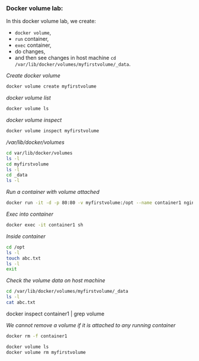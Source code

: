 
### Docker volume lab:

In this docker volume lab, we create:
- `docker volume`,
- `run` container,
- `exec` container,
- do changes,
- and then see changes in host machine `cd /var/lib/docker/volumes/myfirstvolume/_data`.  

*Create docker volume*
```bash
docker volume create myfirstvolume
```

*docker volume list*
```bash
docker volume ls
```

*docker volume inspect*
```bash
docker volume inspect myfirstvolume
```

*/var/lib/docker/volumes*

```bash
cd var/lib/docker/volumes
ls -l
cd myfirstvolume
ls -l
cd _data
ls -l
```

*Run a container with volume attached*
```bash
docker run -it -d -p 80:80 -v myfirstvolume:/opt --name container1 nginx:latest
```

*Exec into container*
```bash
docker exec -it container1 sh
```

*Inside container*
```bash
cd /opt
ls -l
touch abc.txt
ls -l
exit
```

*Check the volume data on host machine*
```bash
cd /var/lib/docker/volumes/myfirstvolume/_data
ls -l
cat abc.txt
```

docker inspect container1 | grep volume 




*We cannot remove a volume if it is attached to any running container*


```bash 
docker rm -f container1
```

```bash
docker volume ls
docker volume rm myfirstvolume
```

